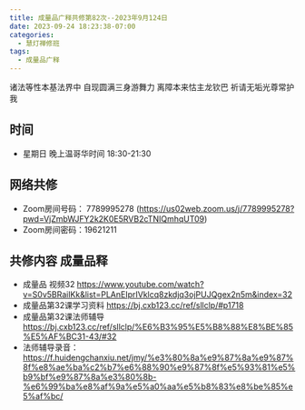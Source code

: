 ```yaml
---
title: 成量品广释共修第82次--2023年9月124日
date: 2023-09-24 18:23:38-07:00
categories:
  - 慧灯禅修班
tags:
  - 成量品广释
---
```



诸法等性本基法界中 自现圆满三身游舞力 离障本来怙主龙钦巴 祈请无垢光尊常护我

## 时间

* 星期日 晚上温哥华时间 18:30-21:30

## 网络共修

* Zoom房间号码： 7789995278 (https://us02web.zoom.us/j/7789995278?pwd=VjZmbWJFY2k2K0E5RVB2cTNIQmhqUT09)
* Zoom房间密码：19621211

## 共修内容 成量品释

* 成量品 视频32 https://www.youtube.com/watch?v=S0v5BRailKk&list=PLAnEIprIVklcq8zkdjq3ojPUJQgex2n5m&index=32
* 成量品第32课学习资料 https://bj.cxb123.cc/ref/sllclp/#p1718
* 成量品第32课法师辅导  https://bj.cxb123.cc/ref/sllclp/%E6%B3%95%E5%B8%88%E8%BE%85%E5%AF%BC31-43/#32
* 法师辅导录音：https://f.huidengchanxiu.net/jmy/%e3%80%8a%e9%87%8a%e9%87%8f%e8%ae%ba%c2%b7%e6%88%90%e9%87%8f%e5%93%81%e5%b9%bf%e9%87%8a%e3%80%8b-%e6%99%ba%e8%af%9a%e5%a0%aa%e5%b8%83%e8%be%85%e5%af%bc/